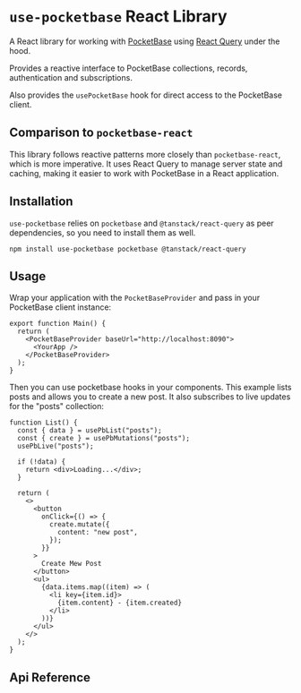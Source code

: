 # `use-pocketbase` React Library

A React library for working with [PocketBase](https://pocketbase.io/) using [React Query](https://react-query.tanstack.com/) under the hood.

Provides a reactive interface to PocketBase collections, records, authentication and subscriptions.

Also provides the `usePocketBase` hook for direct access to the PocketBase client.

## Comparison to `pocketbase-react`

This library follows reactive patterns more closely than `pocketbase-react`, which is more imperative. It uses React Query to manage server state and caching, making it easier to work with PocketBase in a React application.

## Installation

`use-pocketbase` relies on `pocketbase` and `@tanstack/react-query` as peer dependencies, so you need to install them as well.

`npm install use-pocketbase pocketbase @tanstack/react-query`

## Usage

Wrap your application with the `PocketBaseProvider` and pass in your PocketBase client instance:

```tsx
export function Main() {
  return (
    <PocketBaseProvider baseUrl="http://localhost:8090">
      <YourApp />
    </PocketBaseProvider>
  );
}
```

Then you can use pocketbase hooks in your components. This example lists posts and allows you to create a new post. It also subscribes to live updates for the "posts" collection:

```tsx
function List() {
  const { data } = usePbList("posts");
  const { create } = usePbMutations("posts");
  usePbLive("posts");

  if (!data) {
    return <div>Loading...</div>;
  }

  return (
    <>
      <button
        onClick={() => {
          create.mutate({
            content: "new post",
          });
        }}
      >
        Create Mew Post
      </button>
      <ul>
        {data.items.map((item) => (
          <li key={item.id}>
            {item.content} - {item.created}
          </li>
        ))}
      </ul>
    </>
  );
}
```

## Api Reference

